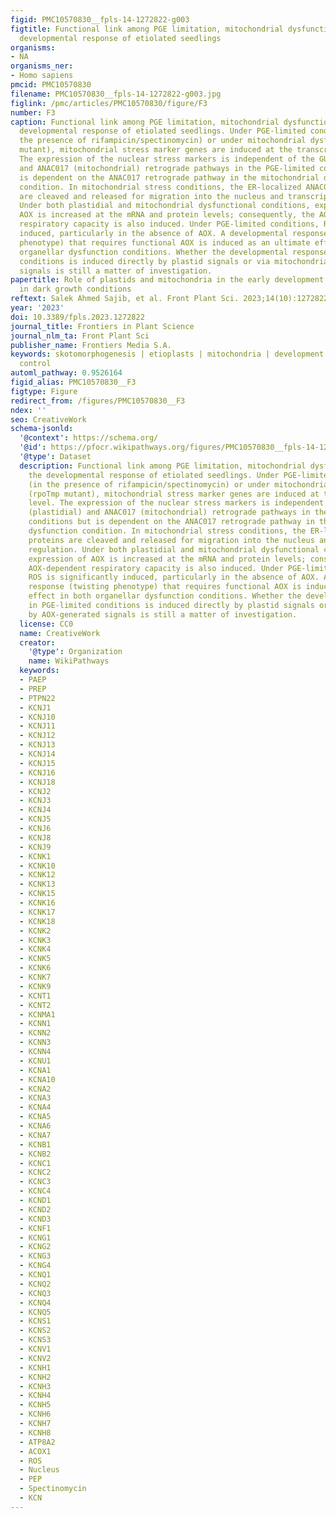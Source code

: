```yaml
---
figid: PMC10570830__fpls-14-1272822-g003
figtitle: Functional link among PGE limitation, mitochondrial dysfunction, and the
  developmental response of etiolated seedlings
organisms:
- NA
organisms_ner:
- Homo sapiens
pmcid: PMC10570830
filename: PMC10570830__fpls-14-1272822-g003.jpg
figlink: /pmc/articles/PMC10570830/figure/F3
number: F3
caption: Functional link among PGE limitation, mitochondrial dysfunction, and the
  developmental response of etiolated seedlings. Under PGE-limited conditions (in
  the presence of rifampicin/spectinomycin) or under mitochondrial dysfunction (rpoTmp
  mutant), mitochondrial stress marker genes are induced at the transcript level.
  The expression of the nuclear stress markers is independent of the GUN1 (plastidial)
  and ANAC017 (mitochondrial) retrograde pathways in the PGE-limited conditions but
  is dependent on the ANAC017 retrograde pathway in the mitochondrial dysfunction
  condition. In mitochondrial stress conditions, the ER-localized ANAC017 proteins
  are cleaved and released for migration into the nucleus and transcriptional regulation.
  Under both plastidial and mitochondrial dysfunctional conditions, expression of
  AOX is increased at the mRNA and protein levels; consequently, the AOX-dependent
  respiratory capacity is also induced. Under PGE-limited conditions, ROS is significantly
  induced, particularly in the absence of AOX. A developmental response (twisting
  phenotype) that requires functional AOX is induced as an ultimate effect in both
  organellar dysfunction conditions. Whether the developmental response in PGE-limited
  conditions is induced directly by plastid signals or via mitochondria by AOX-generated
  signals is still a matter of investigation.
papertitle: Role of plastids and mitochondria in the early development of seedlings
  in dark growth conditions
reftext: Salek Ahmed Sajib, et al. Front Plant Sci. 2023;14(10):1272822.
year: '2023'
doi: 10.3389/fpls.2023.1272822
journal_title: Frontiers in Plant Science
journal_nlm_ta: Front Plant Sci
publisher_name: Frontiers Media S.A.
keywords: skotomorphogenesis | etioplasts | mitochondria | development | retrograde
  control
automl_pathway: 0.9526164
figid_alias: PMC10570830__F3
figtype: Figure
redirect_from: /figures/PMC10570830__F3
ndex: ''
seo: CreativeWork
schema-jsonld:
  '@context': https://schema.org/
  '@id': https://pfocr.wikipathways.org/figures/PMC10570830__fpls-14-1272822-g003.html
  '@type': Dataset
  description: Functional link among PGE limitation, mitochondrial dysfunction, and
    the developmental response of etiolated seedlings. Under PGE-limited conditions
    (in the presence of rifampicin/spectinomycin) or under mitochondrial dysfunction
    (rpoTmp mutant), mitochondrial stress marker genes are induced at the transcript
    level. The expression of the nuclear stress markers is independent of the GUN1
    (plastidial) and ANAC017 (mitochondrial) retrograde pathways in the PGE-limited
    conditions but is dependent on the ANAC017 retrograde pathway in the mitochondrial
    dysfunction condition. In mitochondrial stress conditions, the ER-localized ANAC017
    proteins are cleaved and released for migration into the nucleus and transcriptional
    regulation. Under both plastidial and mitochondrial dysfunctional conditions,
    expression of AOX is increased at the mRNA and protein levels; consequently, the
    AOX-dependent respiratory capacity is also induced. Under PGE-limited conditions,
    ROS is significantly induced, particularly in the absence of AOX. A developmental
    response (twisting phenotype) that requires functional AOX is induced as an ultimate
    effect in both organellar dysfunction conditions. Whether the developmental response
    in PGE-limited conditions is induced directly by plastid signals or via mitochondria
    by AOX-generated signals is still a matter of investigation.
  license: CC0
  name: CreativeWork
  creator:
    '@type': Organization
    name: WikiPathways
  keywords:
  - PAEP
  - PREP
  - PTPN22
  - KCNJ1
  - KCNJ10
  - KCNJ11
  - KCNJ12
  - KCNJ13
  - KCNJ14
  - KCNJ15
  - KCNJ16
  - KCNJ18
  - KCNJ2
  - KCNJ3
  - KCNJ4
  - KCNJ5
  - KCNJ6
  - KCNJ8
  - KCNJ9
  - KCNK1
  - KCNK10
  - KCNK12
  - KCNK13
  - KCNK15
  - KCNK16
  - KCNK17
  - KCNK18
  - KCNK2
  - KCNK3
  - KCNK4
  - KCNK5
  - KCNK6
  - KCNK7
  - KCNK9
  - KCNT1
  - KCNT2
  - KCNMA1
  - KCNN1
  - KCNN2
  - KCNN3
  - KCNN4
  - KCNU1
  - KCNA1
  - KCNA10
  - KCNA2
  - KCNA3
  - KCNA4
  - KCNA5
  - KCNA6
  - KCNA7
  - KCNB1
  - KCNB2
  - KCNC1
  - KCNC2
  - KCNC3
  - KCNC4
  - KCND1
  - KCND2
  - KCND3
  - KCNF1
  - KCNG1
  - KCNG2
  - KCNG3
  - KCNG4
  - KCNQ1
  - KCNQ2
  - KCNQ3
  - KCNQ4
  - KCNQ5
  - KCNS1
  - KCNS2
  - KCNS3
  - KCNV1
  - KCNV2
  - KCNH1
  - KCNH2
  - KCNH3
  - KCNH4
  - KCNH5
  - KCNH6
  - KCNH7
  - KCNH8
  - ATP8A2
  - ACOX1
  - ROS
  - Nucleus
  - PEP
  - Spectinomycin
  - KCN
---
```

